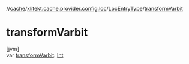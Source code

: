 //[cache](../../../index.md)/[xlitekt.cache.provider.config.loc](../index.md)/[LocEntryType](index.md)/[transformVarbit](transform-varbit.md)

# transformVarbit

[jvm]\
var [transformVarbit](transform-varbit.md): [Int](https://kotlinlang.org/api/latest/jvm/stdlib/kotlin/-int/index.html)
